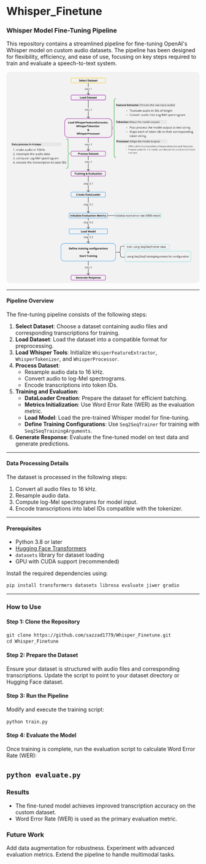 <h1>Whisper_Finetune</h1>

### Whisper Model Fine-Tuning Pipeline

This repository contains a streamlined pipeline for fine-tuning OpenAI's Whisper model on custom audio datasets. The pipeline has been designed for flexibility, efficiency, and ease of use, focusing on key steps required to train and evaluate a speech-to-text system.

<img src="assets/whisper.jpg" alt="Whisper_Finetune steps" width="600" style="border-radius: 10px;" />

---

#### Pipeline Overview

The fine-tuning pipeline consists of the following steps:

1. **Select Dataset**: Choose a dataset containing audio files and corresponding transcriptions for training.
2. **Load Dataset**: Load the dataset into a compatible format for preprocessing.
3. **Load Whisper Tools**: Initialize `WhisperFeatureExtractor`, `WhisperTokenizer`, and `WhisperProcessor`.
4. **Process Dataset**:
   - Resample audio data to 16 kHz.
   - Convert audio to log-Mel spectrograms.
   - Encode transcriptions into token IDs.
5. **Training and Evaluation**:
   - **DataLoader Creation**: Prepare the dataset for efficient batching.
   - **Metrics Initialization**: Use Word Error Rate (WER) as the evaluation metric.
   - **Load Model**: Load the pre-trained Whisper model for fine-tuning.
   - **Define Training Configurations**: Use `Seq2SeqTrainer` for training with `Seq2SeqTrainingArguments`.
6. **Generate Response**: Evaluate the fine-tuned model on test data and generate predictions.

---

#### Data Processing Details

The dataset is processed in the following steps:
1. Convert all audio files to 16 kHz.
2. Resample audio data.
3. Compute log-Mel spectrograms for model input.
4. Encode transcriptions into label IDs compatible with the tokenizer.

---

#### Prerequisites

- Python 3.8 or later
- [Hugging Face Transformers](https://huggingface.co/transformers/)
- `datasets` library for dataset loading
- GPU with CUDA support (recommended)

Install the required dependencies using:

```bash
pip install transformers datasets librosa evaluate jiwer gradio
```

---
### How to Use
#### Step 1: Clone the Repository
```
git clone https://github.com/sazzad1779/Whisper_Finetune.git
cd Whisper_Finetune
```
#### Step 2: Prepare the Dataset
Ensure your dataset is structured with audio files and corresponding transcriptions. Update the script to point to your dataset directory or Hugging Face dataset.

#### Step 3: Run the Pipeline
Modify and execute the training script:

``
python train.py
``
#### Step 4: Evaluate the Model
Once training is complete, run the evaluation script to calculate Word Error Rate (WER):

``
python evaluate.py
``
---
### Results
- The fine-tuned model achieves improved transcription accuracy on the custom dataset.
- Word Error Rate (WER) is used as the primary evaluation metric.
### Future Work
Add data augmentation for robustness.
Experiment with advanced evaluation metrics.
Extend the pipeline to handle multimodal tasks.
